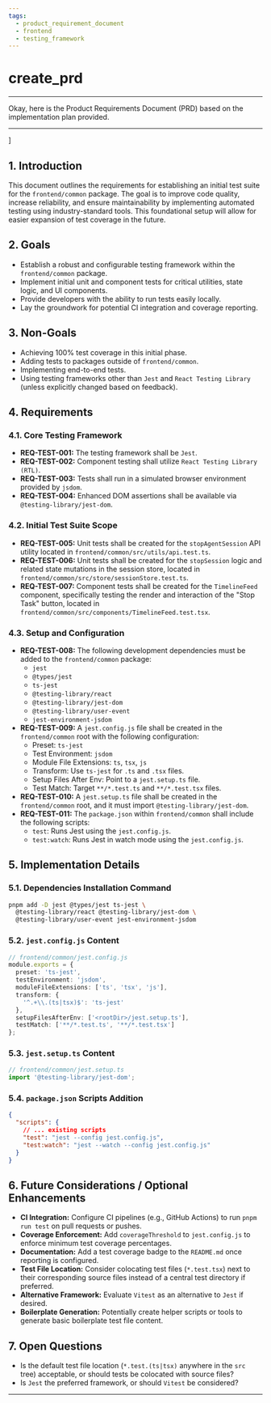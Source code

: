 ```yaml
---
tags:
  - product_requirement_document
  - frontend
  - testing_framework
---
```

# create_prd

---

Okay, here is the Product Requirements Document (PRD) based on the implementation plan provided.

---
]
## 1. Introduction

This document outlines the requirements for establishing an initial test suite for the `frontend/common` package. The goal is to improve code quality, increase reliability, and ensure maintainability by implementing automated testing using industry-standard tools. This foundational setup will allow for easier expansion of test coverage in the future.

## 2. Goals

*   Establish a robust and configurable testing framework within the `frontend/common` package.
*   Implement initial unit and component tests for critical utilities, state logic, and UI components.
*   Provide developers with the ability to run tests easily locally.
*   Lay the groundwork for potential CI integration and coverage reporting.

## 3. Non-Goals

*   Achieving 100% test coverage in this initial phase.
*   Adding tests to packages outside of `frontend/common`.
*   Implementing end-to-end tests.
*   Using testing frameworks other than `Jest` and `React Testing Library` (unless explicitly changed based on feedback).

## 4. Requirements

### 4.1. Core Testing Framework

*   **REQ-TEST-001:** The testing framework shall be `Jest`.
*   **REQ-TEST-002:** Component testing shall utilize `React Testing Library (RTL)`.
*   **REQ-TEST-003:** Tests shall run in a simulated browser environment provided by `jsdom`.
*   **REQ-TEST-004:** Enhanced DOM assertions shall be available via `@testing-library/jest-dom`.

### 4.2. Initial Test Suite Scope

*   **REQ-TEST-005:** Unit tests shall be created for the `stopAgentSession` API utility located in `frontend/common/src/utils/api.test.ts`.
*   **REQ-TEST-006:** Unit tests shall be created for the `stopSession` logic and related state mutations in the session store, located in `frontend/common/src/store/sessionStore.test.ts`.
*   **REQ-TEST-007:** Component tests shall be created for the `TimelineFeed` component, specifically testing the render and interaction of the "Stop Task" button, located in `frontend/common/src/components/TimelineFeed.test.tsx`.

### 4.3. Setup and Configuration

*   **REQ-TEST-008:** The following development dependencies must be added to the `frontend/common` package:
    *   `jest`
    *   `@types/jest`
    *   `ts-jest`
    *   `@testing-library/react`
    *   `@testing-library/jest-dom`
    *   `@testing-library/user-event`
    *   `jest-environment-jsdom`
*   **REQ-TEST-009:** A `jest.config.js` file shall be created in the `frontend/common` root with the following configuration:
    *   Preset: `ts-jest`
    *   Test Environment: `jsdom`
    *   Module File Extensions: `ts`, `tsx`, `js`
    *   Transform: Use `ts-jest` for `.ts` and `.tsx` files.
    *   Setup Files After Env: Point to a `jest.setup.ts` file.
    *   Test Match: Target `**/*.test.ts` and `**/*.test.tsx` files.
*   **REQ-TEST-010:** A `jest.setup.ts` file shall be created in the `frontend/common` root, and it must import `@testing-library/jest-dom`.
*   **REQ-TEST-011:** The `package.json` within `frontend/common` shall include the following scripts:
    *   `test`: Runs Jest using the `jest.config.js`.
    *   `test:watch`: Runs Jest in watch mode using the `jest.config.js`.

## 5. Implementation Details

### 5.1. Dependencies Installation Command

```bash
pnpm add -D jest @types/jest ts-jest \
  @testing-library/react @testing-library/jest-dom \
  @testing-library/user-event jest-environment-jsdom
```

### 5.2. `jest.config.js` Content

```ts
// frontend/common/jest.config.js
module.exports = {
  preset: 'ts-jest',
  testEnvironment: 'jsdom',
  moduleFileExtensions: ['ts', 'tsx', 'js'],
  transform: {
    '^.+\\.(ts|tsx)$': 'ts-jest'
  },
  setupFilesAfterEnv: ['<rootDir>/jest.setup.ts'],
  testMatch: ['**/*.test.ts', '**/*.test.tsx']
};
```

### 5.3. `jest.setup.ts` Content

```ts
// frontend/common/jest.setup.ts
import '@testing-library/jest-dom';
```

### 5.4. `package.json` Scripts Addition

```json
{
  "scripts": {
    // ... existing scripts
    "test": "jest --config jest.config.js",
    "test:watch": "jest --watch --config jest.config.js"
  }
}
```

## 6. Future Considerations / Optional Enhancements

*   **CI Integration:** Configure CI pipelines (e.g., GitHub Actions) to run `pnpm run test` on pull requests or pushes.
*   **Coverage Enforcement:** Add `coverageThreshold` to `jest.config.js` to enforce minimum test coverage percentages.
*   **Documentation:** Add a test coverage badge to the `README.md` once reporting is configured.
*   **Test File Location:** Consider colocating test files (`*.test.tsx`) next to their corresponding source files instead of a central test directory if preferred.
*   **Alternative Framework:** Evaluate `Vitest` as an alternative to `Jest` if desired.
*   **Boilerplate Generation:** Potentially create helper scripts or tools to generate basic boilerplate test file content.

## 7. Open Questions

*   Is the default test file location (`*.test.(ts|tsx)` anywhere in the `src` tree) acceptable, or should tests be colocated with source files?
*   Is `Jest` the preferred framework, or should `Vitest` be considered?

---


